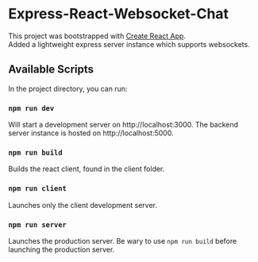 # Express-React-Websocket-Chat

This project was bootstrapped with [Create React App](https://github.com/facebook/create-react-app).\
Added a lightweight express server instance which supports websockets.

## Available Scripts

In the project directory, you can run:

### `npm run dev`

Will start a development server on http://localhost:3000.
The backend server instance is hosted on http://localhost:5000.

### `npm run build`

Builds the react client, found in the client folder.

### `npm run client`

Launches only the client development server.

### `npm run server`

Launches the production server. Be wary to use `npm run build` before launching the production server.

